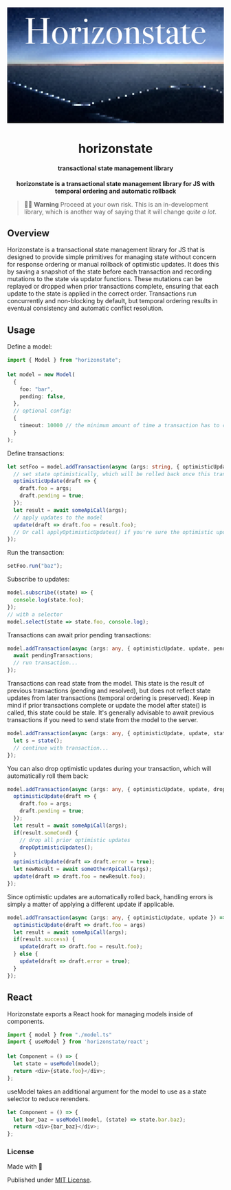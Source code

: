 <div align="center">

<br />

![horizonstate](/.github/banner.jpg)

<h1>horizonstate</h3>

#### transactional state management library

**horizonstate is a transactional state management library for JS with temporal ordering and automatic rollback**

</div>

> 🚧👷 **Warning** Proceed at your own risk. This is an in-development library, which is another way of saying that it will change _quite a lot_.

## Overview

Horizonstate is a transactional state management library for JS that is designed to provide simple primitives for managing state without concern for response ordering or manual rollback of optimistic updates. It does this by saving a snapshot of the state before each transaction and recording mutations to the state via updator functions. These mutations can be replayed or dropped when prior transactions complete, ensuring that each update to the state is applied in the correct order. Transactions run concurrently and non-blocking by default, but temporal ordering results in eventual consistency and automatic conflict resolution.

## Usage

Define a model:

```ts
import { Model } from "horizonstate";

let model = new Model(
  {
    foo: "bar",
    pending: false,
  },
  // optional config:
  {
    timeout: 10000 // the minimum amount of time a transaction has to complete. Default: 10000ms
  }
);
```

Define transactions:

```ts
let setFoo = model.addTransaction(async (args: string, { optimisticUpdate, update, applyOptimisticUpdates }) => {
  // set state optimistically, which will be rolled back once this transaction completes
  optimisticUpdate(draft => {
    draft.foo = args;
    draft.pending = true;
  });
  let result = await someApiCall(args);
  // apply updates to the model
  update(draft => draft.foo = result.foo);
  // Or call applyOptimisticUpdates() if you're sure the optimistic updates will match the server state
});
```

Run the transaction:

```ts
setFoo.run("baz");
```

Subscribe to updates:

```ts
model.subscribe((state) => {
  console.log(state.foo);
});
// with a selector
model.select(state => state.foo, console.log);
```

Transactions can await prior pending transactions:

```ts
model.addTransaction(async (args: any, { optimisticUpdate, update, pendingTransactions }) => {
  await pendingTransactions;
  // run transaction...
});
```

Transactions can read state from the model.
This state is the result of previous transactions (pending and resolved),
but does not reflect state updates from later transactions (temporal ordering is preserved).
Keep in mind if prior transactions complete or update the model after state() is called,
this state could be stale. It's generally advisable to await previous transactions if you
need to send state from the model to the server.

```ts
model.addTransaction(async (args: any, { optimisticUpdate, update, state }) => {
  let s = state();
  // continue with transaction...
});
```

You can also drop optimistic updates during your transaction, which will automatically roll them back:

```ts
model.addTransaction(async (args: any, { optimisticUpdate, update, dropOptimisticUpdates }) => {
  optimisticUpdate(draft => {
    draft.foo = args;
    draft.pending = true;
  });
  let result = await someApiCall(args);
  if(result.someCond) {
    // drop all prior optimistic updates
    dropOptimisticUpdates();
  }
  optimisticUpdate(draft => draft.error = true);
  let newResult = await someOtherApiCall(args);
  update(draft => draft.foo = newResult.foo);
});
```

Since optimistic updates are automatically rolled back, handling errors is simply
a matter of applying a different update if applicable.

```ts
model.addTransaction(async (args: any, { optimisticUpdate, update }) => {
  optimisticUpdate(draft => draft.foo = args)
  let result = await someApiCall(args);
  if(result.success) {
    update(draft => draft.foo = result.foo);
  } else {
    update(draft => draft.error = true);
  }
});
```

## React

Horizonstate exports a React hook for managing models inside of components.

```ts
import { model } from "./model.ts"
import { useModel } from 'horizonstate/react';

let Component = () => {
  let state = useModel(model);
  return <div>{state.foo}</div>;
};
```

useModel takes an additional argument for the model to use as a state selector to reduce rerenders.

```ts
let Component = () => {
  let bar_baz = useModel(model, (state) => state.bar.baz);
  return <div>{bar_baz}</div>;
};
```

### License

Made with 💛

Published under [MIT License](./LICENSE).
